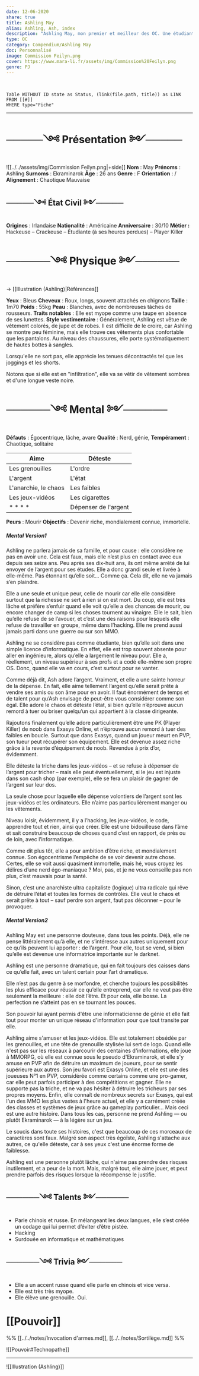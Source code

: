```yaml
---
date: 12-06-2020
share: true
title: Ashling May
alias: Ashling, Ash, index
description: "Ashling May, mon premier et meilleur des OC. Une étudiante douée d'un talent certains en informatique, fan de jeux vidéos et doté d'un énorme égo. Lâche et égoïste, ainsi que très vénale."
type: OC
category: Compendium/Ashling May
doc: Personnalisé
image: Commission Feilyn.png
cover: https://www.mara-li.fr/assets/img/Commission%20Feilyn.png
genre: PJ
---
```

$~$
```dataview
Table WITHOUT ID state as Status, (link(file.path, title)) as LINK 
FROM [[#]]
WHERE type="Fiche"
```

---

# ─────༺ Présentation ༻─────

![[../../assets/img/Commission Feilyn.png|+side]]
**Nom** : May
**Prénoms** : Ashling
**Surnoms** : Ekraminarok
**Âge** : 26 ans
**Genre** : F
**Orientation** : /
**Alignement** : Chaotique Mauvaise

## ─────༺ État Civil ༻─────

**Origines** : Irlandaise
**Nationalité** : Américaine
**Anniversaire** : 30/10
**Métier :** Hackeuse – Crackeuse – Étudiante (à ses heures perdues) – Player Killer

# ──────༺ Physique ༻──────

→ [[Illustration (Ashling)|Références]]

**Yeux** : Bleus
**Cheveux** : Roux, longs, souvent attachés en chignons 
**Taille** : 1m70
**Poids** : 55kg
**Peau** : Blanches, avec de nombreuses tâches de rousseurs.
**Traits notables** : Elle est myope comme une taupe en absence de ses lunettes.
**Style vestimentaire** : Généralement, Ashling est vêtue de vêtement colorés, de jupe et de robes. Il est difficile de le croire, car Ashling se montre peu féminine, mais elle trouve ces vêtements plus confortable que les pantalons.
Au niveau des chaussures, elle porte systématiquement de hautes bottes à sangles.

Lorsqu'elle ne sort pas, elle apprécie les tenues décontractés tel que les joggings et les shorts.

Notons que si elle est en "infiltration", elle va se vêtir de vêtement sombres et d'une longue veste noire. 

# ──────༺ Mental ༻──────

**Défauts** : Égocentrique, lâche, avare
**Qualité** : Nerd, génie, 
**Tempérament** : Chaotique, solitaire

| Aime                 | Déteste              |
| -------------------- | -------------------- |
| Les grenouilles      | L'ordre              |
| L'argent             | L'état               |
| L'anarchie, le chaos | Les faibles          |
| Les jeux-vidéos      | Les cigarettes       |
| * * * *              | Dépenser de l'argent |

**Peurs** : Mourir
**Objectifs** : Devenir riche, mondialement connue, immortelle. 

##### Mental Version1

Ashling ne parlera jamais de sa famille, et pour cause : elle considère ne pas en avoir une. Cela est faux, mais elle n’est plus en contact avec eux depuis ses seize ans. Peu après ses dix-huit ans, ils ont même arrêté de lui envoyer de l’argent pour ses études. Elle a donc grandi seule et livrée à elle-même. Pas étonnant qu’elle soit… Comme ça. Cela dit, elle ne va jamais s’en plaindre.

Elle a une seule et unique peur, celle de mourir car elle elle considère surtout que la richesse ne sert à rien si on est mort. Du coup, elle est très lâche et préfère s’enfuir quand elle voit qu’elle a des chances de mourir, ou encore changer de camp si les choses tournent au vinaigre. Elle le sait, bien qu’elle refuse de se l’avouer, et c’est une des raisons pour lesquels elle refuse de travailler en groupe, même dans l’hacking. Elle ne prend aussi jamais parti dans une guerre ou sur son MMO.

Ashling ne se considère pas comme étudiante, bien qu’elle soit dans une simple licence d’informatique. En effet, elle est trop souvent absente pour aller en ingénieure, alors qu’elle a largement le niveau pour. Elle a, réellement, un niveau supérieur à ses profs et a codé elle-même son propre OS. Donc, quand elle va en cours, c’est surtout pour se vanter.

Comme déjà dit, Ash adore l’argent. Vraiment, et elle a une sainte horreur de la dépense. En fait, elle aime tellement l’argent qu’elle serait prête à vendre ses amis ou son âme pour en avoir.  Il faut énormément de temps et de talent pour qu’Ash envisage de peut-être vous considérer comme son égal. Elle adore le chaos et déteste l’état, si bien qu’elle n’éprouve aucun remord à tuer ou briser quelqu’un qui appartient à la classe dirigeante.

Rajoutons finalement qu’elle adore particulièrement être une PK (Player Killer) de noob dans Exasys Online, et n’éprouve aucun remord à tuer des faibles en boucle. Surtout que dans Exasys, quand un joueur meurt en PVP, son tueur peut récupérer son équipement. Elle est devenue assez riche grâce à la revente d’équipement de noob. Revendue à prix d’or, évidemment.

Elle déteste la triche dans les jeux-vidéos – et se refuse à dépenser de l’argent pour tricher – mais elle peut éventuellement, si le jeu est injuste dans son cash shop (par exemple), elle se fera un plaisir de gagner de l’argent sur leur dos.

La seule chose pour laquelle elle dépense volontiers de l’argent sont les jeux-vidéos et les ordinateurs. Elle n’aime pas particulièrement manger ou les vêtements.

Niveau loisir, évidemment, il y a l’hacking, les jeux-vidéos, le code, apprendre tout et rien, ainsi que créer. Elle est une bidouilleuse dans l’âme et sait construire beaucoup de choses quand c’est en rapport, de près ou de loin, avec l’informatique.

Comme dit plus tôt, elle a pour ambition d’être riche, et mondialement connue. Son égocentrisme l’empêche de se voir devenir autre chose. Certes, elle se voit aussi quasiment immortelle, mais hé, vous croyez les délires d’une nerd égo-maniaque ? Moi, pas, et je ne vous conseille pas non plus, c’est mauvais pour la santé.

Sinon, c’est une anarchiste ultra capitaliste (logique) ultra radicale qui rêve de détruire l’état et toutes les formes de contrôles. Elle veut le chaos et serait prête à tout – sauf perdre son argent, faut pas déconner – pour le provoquer.

##### Mental Version2

Ashling May est une personne douteuse, dans tous les points. Déjà, elle ne pense littéralement qu’à elle, et ne s’intéresse aux autres uniquement pour ce qu’ils peuvent lui apporter : de l’argent. Pour elle, tout se vend, si bien qu’elle est devenue une informatrice importante sur le darknet.

Ashling est une personne dramatique, qui en fait toujours des caisses dans ce qu’elle fait, avec un talent certain pour l’art dramatique.

Elle n’est pas du genre à se morfondre, et cherche toujours les possibilités les plus efficace pour réussir ce qu’elle entreprend, car elle ne veut pas être seulement la meilleure : elle doit l’être. Et pour cela, elle bosse. La perfection ne s’atteint pas en se tournant les pouces.

Son pouvoir lui ayant permis d'être une informaticienne de génie et elle fait tout pour monter un unique réseau d'information pour que tout transite par elle.

Ashling aime s'amuser et les jeux-vidéos. Elle est totalement obsédée par les grenouilles, et une tête de grenouille stylisée lui sert de logo.
Quand elle n'est pas sur les réseaux à parcourir des centaines d'informations, elle joue à MMORPG, où elle est connue sous le pseudo d'Ekraminarok, et elle s'y amuse en PVP afin de détruire un maximum de joueurs, pour se sentir supérieure aux autres. Son jeu favori est Exasys Online, et elle est une des joueuses N°1 en PVP, considérée comme certains comme une pro-gamer, car elle peut parfois participer à des compétitions et gagner.
Elle ne supporte pas la triche, et ne va pas hésiter à détruire les tricheurs par ses propres moyens.
Enfin, elle connaît de nombreux secrets sur Exasys, qui est l'un des MMO les plus vastes à l'heure actuel, et elle y a carrément créée des classes et systèmes de jeux grâce au gameplay particulier… Mais ceci est une autre histoire.
Dans tous les cas, personne ne prend Ashling — ou plutôt Ekraminarok — à la légère sur un jeu.

Le soucis dans toute ses histoires, c'est que beaucoup de ces morceaux de caractères sont faux. Malgré son aspect très égoïste, Ashling s'attache aux autres, ce qu'elle déteste, car à ses yeux c'est une énorme forme de faiblesse.

Ashling est une personne plutôt lâche, qui n'aime pas prendre des risques inutilement, et a peur de la mort. Mais, malgré tout, elle aime jouer, et peut prendre parfois des risques lorsque la récompense le justifie.

## ──────༺ Talents ༻──────

- Parle chinois et russe. En mélangeant les deux langues, elle s’est créée un codage qui lui permet d’éviter d’être pistée.
- Hacking
- Surdouée en informatique et mathématiques

## ──────༺ Trivia ༻──────

- Elle a un accent russe quand elle parle en chinois et vice versa.
- Elle est très très myope.
- Elle élève une grenouille. Oui.

# [[Pouvoir]]

%% [[../../notes/Invocation d'armes.md]], [[../../notes/Sortilège.md]] %%
 
![[Pouvoir#Technopathe]]

---

![[Illustration (Ashling)]]



